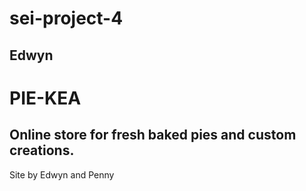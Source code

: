 # sei-project-4
## Edwyn
# PIE-KEA
## Online store for fresh baked pies and custom creations.

Site by Edwyn and Penny
